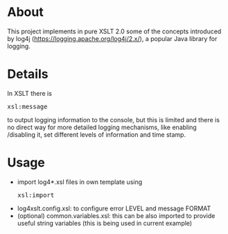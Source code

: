 # About
This project implements  in pure XSLT 2.0  some of the concepts introduced by log4j (https://logging.apache.org/log4j/2.x/), a popular Java library for logging.

# Details
In XSLT there is
<pre>
xsl:message
</pre> 

to output logging information to the console, but this is limited and there is no direct way for more detailed logging mechanisms, like enabling /disabling it, set different levels of information and time stamp.

# Usage
* import log4*.xsl files in own template using <pre>xsl:import</pre>
* log4xslt.config.xsl: to configure error LEVEL and message FORMAT
* (optional) common.variables.xsl: this can be also imported to provide useful string variables (this is being used in current example)

